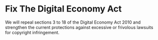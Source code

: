 Fix The Digital Economy Act
===========================

We will repeal sections 3 to 18 of the Digital Economy Act 2010 and 
strengthen the current protections against excessive or frivolous 
lawsuits for copyright infringement.